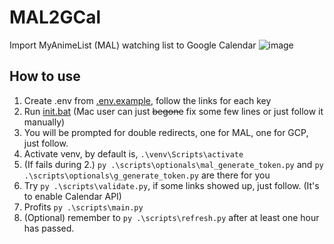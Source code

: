 # MAL2GCal
Import MyAnimeList (MAL) watching list to Google Calendar
![image](https://user-images.githubusercontent.com/43643389/140039601-90375f78-24a9-47c7-926d-b440d18cd504.png)

## How to use

1. Create .env from [.env.example](https://github.com/SornrasakC/MAL2GCal/blob/main/.env.example), follow the links for each key
2. Run [init.bat](https://github.com/SornrasakC/MAL2GCal/blob/main/init.bat) (Mac user can just <s>begone</s> fix some few lines or just follow it manually)
3. You will be prompted for double redirects, one for MAL, one for GCP, just follow.
4. Activate venv, by default is, ```.\venv\Scripts\activate```
5. (If fails during 2.) ```py .\scripts\optionals\mal_generate_token.py``` and ```py .\scripts\optionals\g_generate_token.py``` are there for you
6. Try ```py .\scripts\validate.py```, if some links showed up, just follow. (It's to enable Calendar API)
7. Profits ```py .\scripts\main.py``` 
8. (Optional) remember to ```py .\scripts\refresh.py``` after at least one hour has passed.
